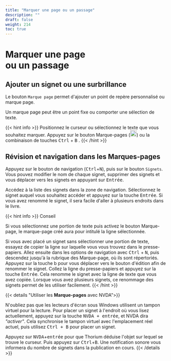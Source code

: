 ```yaml
---
title: "Marquer une page ou un passage"
description: ""
draft: false
weight: 214
toc: true
---
```

# Marquer une page <br/>ou un passage

## Ajouter un signet ou une surbrillance

Le bouton `Marque page` permet d'ajouter un point de repère personnalisé ou marque page. 

Un marque page peut être un point fixe ou comporter une sélection de texte. 

{{< hint info >}}
Positionnez le curseur ou sélectionnez le texte que vous souhaitez marquer. Appuyez sur le bouton Marque-pages (<img src="/thorium-reader-doc/images/icons/outline-bookmark-24px-grey.svg" alt="" width="20px">) ou la combinaison de touches  <kbd>Ctrl</kbd>  +  <kbd>B</kbd> . 
{{< /hint >}}

## Révision et navigation dans les Marques-pages 

Appuyez sur le bouton de navigation (<kbd>Ctrl</kbd>+<kbd>N</kbd>), puis sur le bouton `Signets`. Vous pouvez modifier le nom de chaque signet, supprimer des signets et vous déplacer vers les signets en appuyant sur <kbd>Entrée</kbd>.

Accédez à la liste des signets dans la zone de navigation. Sélectionnez le signet auquel vous souhaitez accéder et appuyez sur la touche <kbd>Entrée</kbd>. Si vous avez renommé le signet, il sera facile d'aller à plusieurs endroits dans le livre.


{{< hint info >}}
Conseil 

Si vous sélectionnez une portion de texte puis activez le bouton Marque-page, le marque-page créé aura pour intitulé la ligne sélectionnée.

Si vous avec placé un signet sans sélectionner une portion de texte, essayez de copier la ligne sur laquelle vous vous trouvez dans le presse-papiers. Allez ensuite dans les options de navigation avec <kbd>Ctrl</kbd> + <kbd>N</kbd>, puis descendez jusqu'à la rubrique des Marque-page, où ils sont répertoriés. Appuyez sur la touche b pour vous déplacer vers le bouton d'édition afin de renommer le signet. Collez la ligne du presse-papiers et appuyez sur la touche <kbd>Entrée</kbd>. Cela renomme le signet avec la ligne de texte que vous avez copiée. Lorsque vous avez plusieurs signets, ce renommage des signets permet de les utiliser facilement.
{{< /hint >}}

{{< details "Utiliser les **Marque-pages** avec NVDA">}}

N'oubliez pas que les lecteurs d'écran sous Windows utilisent un tampon virtuel pour la lecture. Pour placer un signet à l'endroit où vous lisez actuellement, appuyez sur la touche <kbd>NVDA + entrée</kbd>, et NVDA dira *"activer"*. Cela synchronise le tampon virtuel avec l'emplacement réel actuel, puis utilisez <kbd>Ctrl + B</kbd> pour placer un signet. 

Appuyez sur <kbd>NVDA</kbd>+<kbd>entrée</kbd> pour que Thorium déduise l'objet sur lequel se trouve le curseur. Puis appuyez sur <kbd>Ctrl</kbd>+<kbd>B</kbd>. Une notification sonore vous informera du nombre de signets dans la publication en cours.
{{< /details >}}